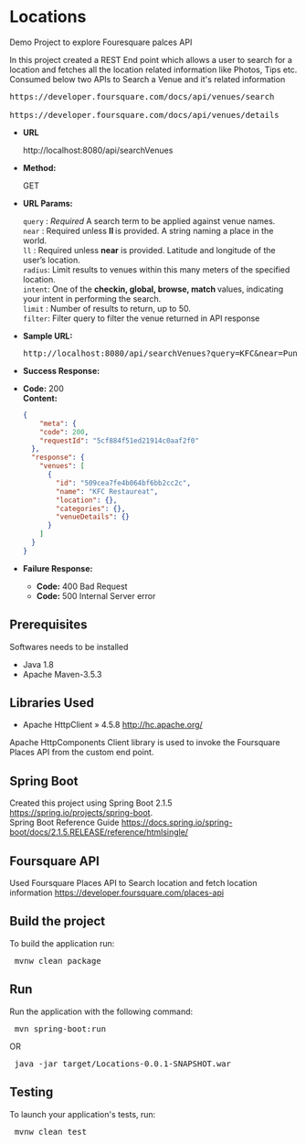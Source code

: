 # Locations
Demo Project to explore Fouresquare palces API

In this project created a REST End point which allows a user to search for a location and fetches all the location related information like Photos, Tips etc.</br>
Consumed below two APIs to Search a Venue and it's related information<br/>
<pre>https://developer.foursquare.com/docs/api/venues/search </br>
https://developer.foursquare.com/docs/api/venues/details </pre>

* **URL**

    http://localhost:8080/api/searchVenues
* **Method:**

    GET
* **URL Params:**
 
   `query` : *Required* A search term to be applied against venue names.<br />
   `near`  : Required unless <b> ll </b>is provided. A string naming a place in the world.<br />
   `ll`    : Required unless <b>near</b> is provided. Latitude and longitude of the user’s location.<br />
   `radius`: Limit results to venues within this many meters of the specified location.<br />
   `intent`: One of the <b>checkin, global, browse, match </b> values, indicating your intent in performing the search.<br />
   `limit` : Number of results to return, up to 50.<br />
   `filter`: Filter query to filter the venue returned in API response<br />
  
* **Sample URL:**  
    <pre>http://localhost:8080/api/searchVenues?query=KFC&near=Pune india&radius=10000&intent=browse&limit=10&filter=BBQ</pre>
    
* **Success Response:**
 * **Code:** 200 <br />
    **Content:** 
    ```json
    {
        "meta": {
        "code": 200,
        "requestId": "5cf884f51ed21914c0aaf2f0"
      },
      "response": {
        "venues": [
          {
            "id": "509cea7fe4b064bf6bb2cc2c",
            "name": "KFC Restaureat",
            "location": {},
            "categories": {},
            "venueDetails": {}
          }
        ]
      }
    }
    
* **Failure Response:**
    * **Code:** 400 Bad Request <br/>
    * **Code:** 500 Internal Server error <br/>

## Prerequisites
Softwares needs to be installed
  - Java 1.8
  - Apache Maven-3.5.3
  
## Libraries Used
  - Apache HttpClient » 4.5.8
  http://hc.apache.org/
  
  Apache HttpComponents Client library is used to invoke the Foursquare Places API from the custom end point.

## Spring Boot
Created this project using Spring Boot 2.1.5 https://spring.io/projects/spring-boot. </br>
Spring Boot Reference Guide https://docs.spring.io/spring-boot/docs/2.1.5.RELEASE/reference/htmlsingle/

## Foursquare API
Used Foursquare Places API to Search location and fetch location information
https://developer.foursquare.com/places-api

## Build the project
To build the application run:
<pre> mvnw clean package </pre>

## Run
Run the application with the following command:
<pre> mvn spring-boot:run </pre>  OR 
<pre> java -jar target/Locations-0.0.1-SNAPSHOT.war </pre> 
## Testing
To launch your application's tests, run:
<pre> mvnw clean test </pre>
